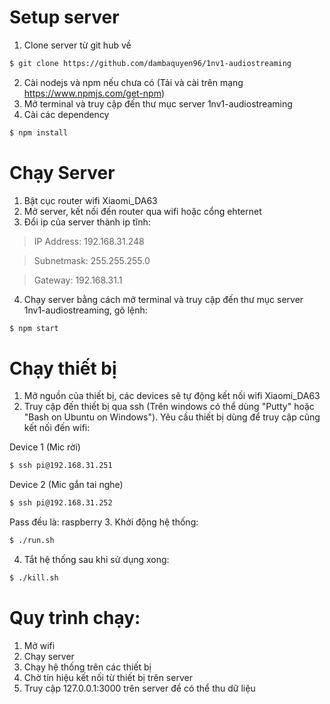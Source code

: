 # Setup server
1. Clone server từ git hub về
```sh
$ git clone https://github.com/dambaquyen96/1nv1-audiostreaming
```
2. Cài nodejs và npm nếu chưa có (Tải và cài trên mạng https://www.npmjs.com/get-npm)
3. Mở terminal và truy cập đến thư mục server 1nv1-audiostreaming
4. Cài các dependency
```sh
$ npm install
```

# Chạy Server
1. Bật cục router wifi Xiaomi_DA63
2. Mở server, kết nối đến router qua wifi hoặc cổng ehternet
3. Đổi ip của server thành ip tĩnh:

> IP Address:	192.168.31.248

> Subnetmask:	255.255.255.0

> Gateway:	192.168.31.1

4. Chạy server bằng cách mở terminal và truy cập đến thư mục server 1nv1-audiostreaming, gõ lệnh:
```sh
$ npm start
```

# Chạy thiết bị
1. Mở nguồn của thiết bị, các devices sẽ tự động kết nối wifi Xiaomi_DA63
2. Truy cập đến thiết bị qua ssh (Trên windows có thể dùng "Putty" hoặc "Bash on Ubuntu on Windows"). Yêu cầu thiết bị dùng để truy cập cũng kết nối đến wifi:

Device 1 (Mic rời)
```sh
$ ssh pi@192.168.31.251
```
Device 2 (Mic gắn tai nghe)
```sh
$ ssh pi@192.168.31.252
```
Pass đều là: raspberry
3. Khởi động hệ thống:
```sh
$ ./run.sh
```
4. Tắt hệ thống sau khi sử dụng xong: 
```sh
$ ./kill.sh
```

# Quy trình chạy:
1. Mở wifi
2. Chạy server
3. Chạy hệ thống trên các thiết bị
4. Chờ tín hiệu kết nối từ thiết bị trên server
5. Truy cập 127.0.0.1:3000 trên server để có thể thu dữ liệu